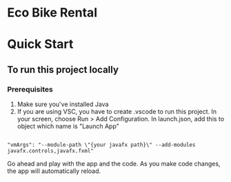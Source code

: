 # Eco Bike Rental

# Quick Start

## To run this project locally

### Prerequisites
1. Make sure you've installed Java
2. If you are using VSC, you have to create .vscode to run this project. In your screen, choose Run > Add Configuration. In launch.json, add this to object which name is "Launch App"

```

"vmArgs": "--module-path \"{your javafx path}\" --add-modules javafx.controls,javafx.fxml"

```

Go ahead and play with the app and the code. As you make code changes, the app will automatically reload.
